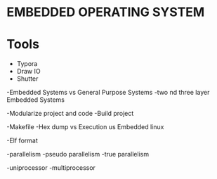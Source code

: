 
# EMBEDDED OPERATING SYSTEM


# Tools

- Typora
- Draw IO
- Shutter

-Embedded Systems vs General Purpose Systems
-two nd three layer Embedded Systems

-Modularize project and code
-Build project

-Makefile
-Hex dump vs Execution us Embedded linux

-Elf format

-parallelism
  -pseudo parallelism
  -true parallelism

-uniprocessor
-multiprocessor
